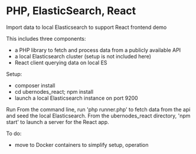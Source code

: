 # PHP, ElasticSearch, React
Import data to local Elasticsearch to support React frontend demo

This includes three components:
  - a PHP library to fetch and process data from a publicly available API
  - a local Elasticsearch cluster (setup is not included here)
  - React client querying data on local ES
  
Setup:
  - composer install
  - cd ubernodes_react; npm install
  - launch a local Elasticsearch instance on port 9200

Run
From the command line, run 'php runner.php' to fetch data from the api and seed the local Elasticsearch. 
From the ubernodes_react directory, 'npm start' to launch a server for the React app.

To do:
  - move to Docker containers to simplify setup, operation 
